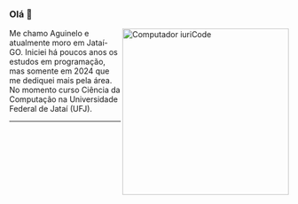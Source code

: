 ### Olá 👋

<img src="https://github.com/AguineloP/AguineloP/assets/167259858/11a9daa2-934d-434c-965c-fa94e8301693" min-width="300px" max-width="300px" width="300px" align="right" alt="Computador iuriCode">
  Me chamo Aguinelo e atualmente moro em Jataí-GO. Iniciei há poucos anos os estudos em programação, mas somente em 2024 que me dediquei mais pela área. No momento curso Ciência da Computação na Universidade Federal de Jataí (UFJ).

_____

